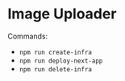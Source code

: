 # Image Uploader

Commands:

- `npm run create-infra`
- `npm run deploy-next-app`
- `npm run delete-infra`
